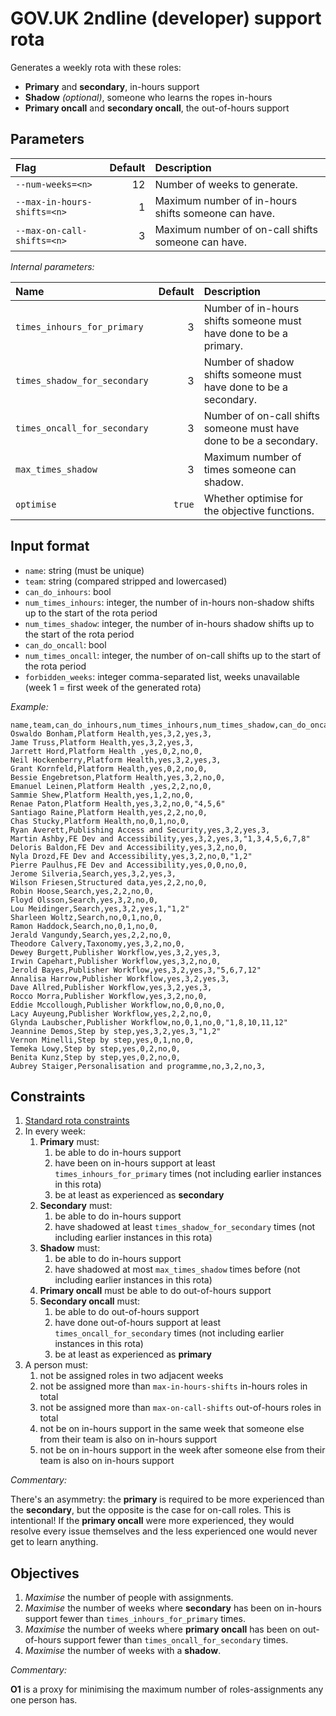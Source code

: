GOV.UK 2ndline (developer) support rota
=======================================

Generates a weekly rota with these roles:

- **Primary** and **secondary**, in-hours support
- **Shadow** *(optional)*, someone who learns the ropes in-hours
- **Primary oncall** and **secondary oncall**, the out-of-hours support


Parameters
----------

| Flag                        | Default | Description                                         |
|:--------------------------- | -------:|:--------------------------------------------------- |
| `--num-weeks=<n>`           |      12 | Number of weeks to generate.                        |
| `--max-in-hours-shifts=<n>` |       1 | Maximum number of in-hours shifts someone can have. |
| `--max-on-call-shifts=<n>`  |       3 | Maximum number of on-call shifts someone can have.  |

*Internal parameters:*

| Name                         | Default | Description                                                        |
|:---------------------------- | -------:|:------------------------------------------------------------------ |
| `times_inhours_for_primary`  |       3 | Number of in-hours shifts someone must have done to be a primary.  |
| `times_shadow_for_secondary` |       3 | Number of shadow shifts someone must have done to be a secondary.  |
| `times_oncall_for_secondary` |       3 | Number of on-call shifts someone must have done to be a secondary. |
| `max_times_shadow`           |       3 | Maximum number of times someone can shadow.                        |
| `optimise`                   |  `true` | Whether optimise for the objective functions.                      |


Input format
------------

- `name`: string (must be unique)
- `team`: string (compared stripped and lowercased)
- `can_do_inhours`: bool
- `num_times_inhours`: integer, the number of in-hours non-shadow shifts up to the start of the rota period
- `num_times_shadow`: integer, the number of in-hours shadow shifts up to the start of the rota period
- `can_do_oncall`: bool
- `num_times_oncall`: integer, the number of on-call shifts up to the start of the rota period
- `forbidden_weeks`: integer comma-separated list, weeks unavailable (week 1 = first week of the generated rota)

*Example:*

```csv
name,team,can_do_inhours,num_times_inhours,num_times_shadow,can_do_oncall,num_times_oncall,forbidden_weeks
Oswaldo Bonham,Platform Health,yes,3,2,yes,3,
Jame Truss,Platform Health,yes,3,2,yes,3,
Jarrett Hord,Platform Health ,yes,0,2,no,0,
Neil Hockenberry,Platform Health,yes,3,2,yes,3,
Grant Kornfeld,Platform Health,yes,0,2,no,0,
Bessie Engebretson,Platform Health,yes,3,2,no,0,
Emanuel Leinen,Platform Health ,yes,2,2,no,0,
Sammie Shew,Platform Health,yes,1,2,no,0,
Renae Paton,Platform Health,yes,3,2,no,0,"4,5,6"
Santiago Raine,Platform Health,yes,2,2,no,0,
Chas Stucky,Platform Health,no,0,1,no,0,
Ryan Averett,Publishing Access and Security,yes,3,2,yes,3,
Martin Ashby,FE Dev and Accessibility,yes,3,2,yes,3,"1,3,4,5,6,7,8"
Deloris Baldon,FE Dev and Accessibility,yes,3,2,no,0,
Nyla Drozd,FE Dev and Accessibility,yes,3,2,no,0,"1,2"
Pierre Paulhus,FE Dev and Accessibility,yes,0,0,no,0,
Jerome Silveria,Search,yes,3,2,yes,3,
Wilson Friesen,Structured data,yes,2,2,no,0,
Robin Hoose,Search,yes,2,2,no,0,
Floyd Olsson,Search,yes,3,2,no,0,
Lou Meidinger,Search,yes,3,2,yes,1,"1,2"
Sharleen Woltz,Search,no,0,1,no,0,
Ramon Haddock,Search,no,0,1,no,0,
Jerald Vangundy,Search,yes,2,2,no,0,
Theodore Calvery,Taxonomy,yes,3,2,no,0,
Dewey Burgett,Publisher Workflow,yes,3,2,yes,3,
Irwin Capehart,Publisher Workflow,yes,3,2,no,0,
Jerold Bayes,Publisher Workflow,yes,3,2,yes,3,"5,6,7,12"
Annalisa Harrow,Publisher Workflow,yes,3,2,yes,3,
Dave Allred,Publisher Workflow,yes,3,2,yes,3,
Rocco Morra,Publisher Workflow,yes,3,2,no,0,
Eddie Mccollough,Publisher Workflow,no,0,0,no,0,
Lacy Auyeung,Publisher Workflow,yes,2,2,no,0,
Glynda Laubscher,Publisher Workflow,no,0,1,no,0,"1,8,10,11,12"
Jeannine Demos,Step by step,yes,3,2,yes,3,"1,2"
Vernon Minelli,Step by step,yes,0,1,no,0,
Temeka Lowy,Step by step,yes,0,2,no,0,
Benita Kunz,Step by step,yes,0,2,no,0,
Aubrey Staiger,Personalisation and programme,no,3,2,no,3,
```


Constraints
-----------

1. [Standard rota constraints](rota.md#standard-constraints)
2. In every week:
   1. **Primary** must:
      1. be able to do in-hours support
      2. have been on in-hours support at least `times_inhours_for_primary` times (not including earlier instances in this rota)
      3. be at least as experienced as **secondary**
   2. **Secondary** must:
      1. be able to do in-hours support
      2. have shadowed at least `times_shadow_for_secondary` times (not including earlier instances in this rota)
   3. **Shadow** must:
      1. be able to do in-hours support
      2. have shadowed at most `max_times_shadow` times before (not including earlier instances in this rota)
   4. **Primary oncall** must be able to do out-of-hours support
   5. **Secondary oncall** must:
      1. be able to do out-of-hours support
      2. have done out-of-hours support at least `times_oncall_for_secondary` times (not including earlier instances in this rota)
      3. be at least as experienced as **primary**
3. A person must:
   1. not be assigned roles in two adjacent weeks
   2. not be assigned more than `max-in-hours-shifts` in-hours roles in total
   3. not be assigned more than `max-on-call-shifts` out-of-hours roles in total
   4. not be on in-hours support in the same week that someone else from their team is also on in-hours support
   5. not be on in-hours support in the week after someone else from their team is also on in-hours support

*Commentary:*

There's an asymmetry: the **primary** is required to be more
experienced than the **secondary**, but the opposite is the case for
on-call roles.  This is intentional!  If the **primary oncall** were
more experienced, they would resolve every issue themselves and the
less experienced one would never get to learn anything.


Objectives
----------

1. *Maximise* the number of people with assignments.
2. *Maximise* the number of weeks where **secondary** has been on in-hours support fewer than `times_inhours_for_primary` times.
3. *Maximise* the number of weeks where **primary oncall** has been on out-of-hours support fewer than `times_oncall_for_secondary` times.
4. *Maximise* the number of weeks with a **shadow**.

*Commentary:*

**O1** is a proxy for minimising the maximum number of roles-assignments any one person has.
